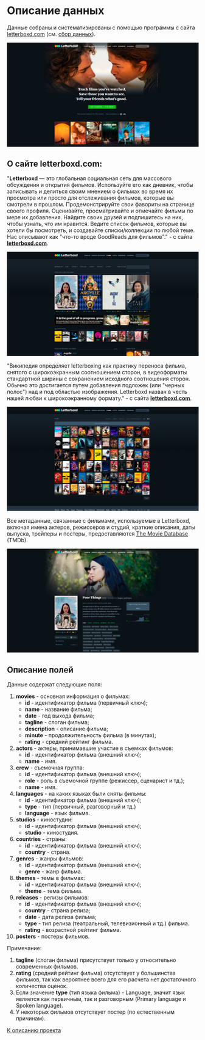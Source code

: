# Описание данных

Данные собраны и систематизированы с помощью программы с сайта 
[letterboxd.com](https://www.letterboxd.com) (см. [сбор данных](parsing.md)).

![file](../resources/data/data_1.jpg)

## О сайте letterboxd.com:

"**Letterboxd** — это глобальная социальная сеть для массового обсуждения 
и открытия фильмов. Используйте его как дневник, чтобы записывать 
и делиться своим мнением о фильмах во время их просмотра или просто 
для отслеживания фильмов, которые вы смотрели в прошлом. 
Продемонстрируйте свои фавориты на странице своего профиля. 
Оценивайте, просматривайте и отмечайте фильмы по мере их добавления. 
Найдите своих друзей и подпишитесь на них, чтобы узнать, что им нравится. 
Ведите список фильмов, которые вы хотели бы посмотреть, 
и создавайте списки/коллекции по любой теме. 
Нас описывают как "что-то вроде GoodReads для фильмов"." - с сайта 
**[letterboxd.com](https://www.letterboxd.com)**.

![file](../resources/data/data_2.jpg)

"Википедия определяет letterboxing как практику переноса фильма, 
снятого с широкоэкранным соотношением сторон, в видеоформаты стандартной ширины 
с сохранением исходного соотношения сторон. Обычно это достигается 
путем добавления подложек (или "черных полос") над и под областью изображения. 
Letterboxd назван в честь нашей любви к широкоэкранному формату." - с сайта 
**[letterboxd.com](https://www.letterboxd.com)**.

![file](../resources/data/data_3.jpg)

Все метаданные, связанные с фильмами, используемые в Letterboxd, 
включая имена актеров, режиссеров и студий, краткие описания, даты выпуска, 
трейлеры и постеры, предоставляются 
[The Movie Database](http://themoviedb.org) (TMDb).

![file](../resources/data/data_4.jpg)

## Описание полей

Данные содержат следующие поля:
1. **movies** - основная информация о фильмах:
    - **id** - идентификатор фильма (первичный ключ);
    - **name** - название фильма;
    - **date** - год выхода фильма;
    - **tagline** - слоган фильма;
    - **description** - описание фильма;
    - **minute** - продолжительность фильма (в минутах);
    - **rating** - средний рейтинг фильма.
2. **actors** - актеры, принимавшие участие в съемках фильмов:
    - **id** - идентификатор фильма (внешний ключ);
    - **name** - имя.
3. **crew** - съемочная группа:
    - **id** - идентификатор фильма (внешний ключ);
    - **role** - роль в съемочной группе (режиссер, сценарист и тд.);
    - **name** - имя. 
4. **languages** - на каких языках были сняты фильмы:
    - **id** - идентификатор фильма (внешний ключ);
    - **type** - тип (первичный, разговорный и тд.)
    - **language** - язык фильма.
5. **studios** - киностудии:
    - **id** - идентификатор фильма (внешний ключ);
    - **studio** - киностудия.
6. **countries** - страны:
    - **id** - идентификатор фильма (внешний ключ);
    - **country** - страна.
7. **genres** - жанры фильмов:
    - **id** - идентификатор фильма (внешний ключ);
    - **genre** - жанр фильма.
8. **themes** - темы в фильмах:
    - **id** - идентификатор фильма (внешний ключ);
    - **theme** - тема фильма.
9. **releases** - релизы фильмов:
    - **id** - идентификатор фильма (внешний ключ);
    - **country** - страна релиза;
    - **date** - дата релиза фильма;
    - **type** - тип релиза (театральный, телевизионный и тд.) фильма.
    - **rating** - возрастной рейтинг фильма.
10. **posters** - постеры фильмов.

Примечание:
1. **tagline** (слоган фильма) присутствует только у относительно 
современных фильмов.
2. **rating** (средний рейтинг фильма) отсутствует у большинства фильмов, 
так как вероятнее всего для его расчета нет достаточного количества оценок.
3. Если значение **type** (тип языка фильма) - Language, 
значит язык является как первичным, так и разговорным 
(Primary language и Spoken language).
4. У некоторых фильмов отсутствует постер (по естественным причинам).

[К описанию проекта](../README.md)